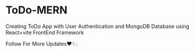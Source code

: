 # ToDo-MERN
Creating ToDo App with User Authentication and MongoDB Database using React+vite FrontEnd Framework 

Follow For More Updates❤️✨.
